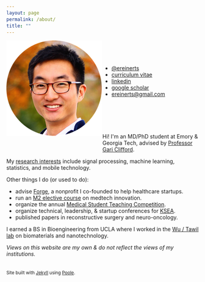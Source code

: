 ```yaml
---
layout: page
permalink: /about/
title: ""
---
```


<div>
    <div style="float: left; width: 50%; margin: 0px 0px 30px 0px;">
        <img src="/images/erik.png">
    </div>
    <div style="float: right; width: 50%; margin: 50px 0px 80px 0px;">
        <ul class="fa-ul">
            <li><i class="fa-li fa fa-twitter"></i><a href="http://www.twitter.com/ereinerts">@ereinerts</a></li>
            <li><i class="fa-li fa fa-file-text"></i><a href="https://dl.dropboxusercontent.com/u/1102315/Erik%20Reinertsen%20CV.pdf">curriculum vitae</a></li>
            <li><i class="fa-li fa fa-linkedin"></i><a href="http://www.linkedin.com/in/erikreinertsen/">linkedin</a></li>
            <li><i class="fa-li fa fa-graduation-cap"></i><a href="https://scholar.google.com/citations?user=iFS2ETsAAAAJ&hl=en&oi=ao">google scholar</a></li>
            <li><i class="fa-li fa fa-envelope"></i><a href="mailto:ereinerts@gmail.com">ereinerts@gmail.com</a></li>
        </ul>
    </div>
</div>

Hi! I'm an MD/PhD student at Emory & Georgia Tech, advised by [Professor Gari Clifford](http://gdclifford.info/gari).

My [research interests](http://erikreinertsen.com/research) include signal processing, machine learning, statistics, and mobile technology.

Other things I do (or used to do):

+ advise [Forge](http://forgehealth.org), a nonprofit I co-founded to help healthcare startups.
+ run an [M2 elective course](http://erikreinertsen.com/iemed/) on medtech innovation.
+ organize the annual [Medical Student Teaching Competition](http://emorymstc.com/).
+ organize technical, leadership, & startup conferences for [KSEA](http://ksea.org/).
+ published papers in reconstructive surgery and neuro-oncology.

I earned a BS in Bioengineering from UCLA where I worked in the [Wu / Tawil lab](http://wulab.seas.ucla.edu/) on biomaterials and nanotechnology.

*Views on this website are my own & do not reflect the views of my institutions.*

<footer class="footer">
<small><br>
Site built with <a href="http://jekyllrb.com/" target="_blank">Jekyll</a> using <a href="http://getpoole.com/" target="_blank">Poole</a>.
</small>
</footer>
